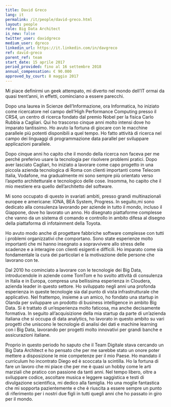 ```yaml
---
title: David Greco
lang: it
permalink: /it/people/david-greco.html
layout: people
role: Big Data Architect
is_new: false
twitter_user: davidgreco
medium_user: dgreco
linkedin_url: https://it.linkedin.com/in/davgreco
ref: david-greco
parent_ref: team
start_date: 15 aprile 2017
period_provided: fino al 16 settembre 2018
annual_compensation: € 90.000
approved_by_court: 8 maggio 2017
---
```

Mi piace definirmi un geek attempato, mi diverto nel mondo dell’IT ormai da quasi trent’anni, in effetti, cominciano a essere parecchi.

Dopo una laurea in Scienze dell’Informazione, ora Informatica, ho iniziato come ricercatore nel campo dell’High Performance Computing presso il CRS4, un centro di ricerca fondato dal premio Nobel per la fisica Carlo Rubbia a Cagliari. Qui ho trascorso cinque anni molto intensi dove ho imparato tantissimo. Ho avuto la fortuna di giocare con le macchine parallele più potenti disponibili a quel tempo. Ho fatto attività di ricerca nel campo dei linguaggi di programmazione data parallel per sviluppare applicazioni parallele. 

Dopo cinque anni ho capito che il mondo della ricerca non faceva per me perché preferivo usare la tecnologia per risolvere problemi pratici. Dopo aver lasciato Cagliari, ho iniziato a lavorare come capo progetto in una piccola azienda tecnologica di Roma con clienti importanti come Telecom Italia, Vodafone, ma gradualmente mi sono sempre più orientato verso l’aspetto architetturale e tecnologico delle cose. Insomma, ho capito che il mio mestiere era quello dell’architetto del software. 

Mi sono occupato di questo in svariati ambiti, presso grandi multinazionali europee e americane: IONA, BEA System, Progress. In seguito,mi sono dedicato alla consulenza lavorando per aziende in tutto il mondo, incluso il Giappone, dove ho lavorato un anno. 
Ho disegnato piattaforme complesse che vanno da un sistema di comando e controllo in ambito difesa al disegno della piattaforma di infotainment della Toyota.

Ho avuto modo anche di progettare fabbriche software complesse con tutti i problemi organizzativi che comportano.  Sono state esperienze molto importanti che mi hanno insegnato  a sopravvivere allo stress delle scadenze e a interagire con clienti esigenti e difficili. Ho imparato come sia fondamentale la cura dei particolari e la motivazione delle persone che lavorano con te.

Dal 2010 ho cominciato a lavorare con le tecnologie dei Big Data, introducendole in aziende come TomTom e ho svolto attività di consulenza in Italia e in Europa, compresa una bellissima esperienza in Cloudera, azienda leader in questo settore. Ho sviluppato negli anni una profonda esperienza  in queste tecnologie sia dal punto di vista infrastrutturale che applicativo. Nel frattempo, insieme a un amico,  ho fondato una startup in Olanda per sviluppare un prodotto di business intelligence in ambito Big Data. Si è trattato di un’esperienza molto faticosa, ma anche decisamente formativa.
In seguito all’acquisizione della mia startup da parte di un’azienda italiana che si occupa di data analytics, ho lavorato in questo ambito su vari progetti che uniscono le tecnologie di analisi dei dati e machine learning con i Big Data,  lavorando per progetti molto innovativi per grandi banche e assicurazioni italiane. 

Proprio in  questo periodo ho saputo che il Team Digitale stava cercando un Big Data Architect e ho pensato che per me sarebbe stato un onore poter mettere a disposizione le mie competenze per il mio Paese. Ho mandato il curriculum ho incontrato Diego ed è scoccata la scintilla. 
Ho la fortuna di fare un lavoro che mi piace che per me è quasi un hobby come le arti marziali che pratico con passione da tanti anni. Nel tempo libero, oltre a sviluppare codice, ascoltare musica e leggere saggistica e testi di divulgazione scientifica, mi dedico alla famiglia.  Ho una moglie fantastica che mi sopporta pazientemente e che è riuscita a essere sempre un punto di riferimento per i nostri due figli in tutti quegli anni che ho passato in giro per il mondo.
